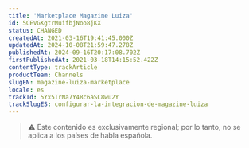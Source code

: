 ```yaml
---
title: 'Marketplace Magazine Luiza'
id: 5CEVGKgtrMuifbjNoo8jKX
status: CHANGED
createdAt: 2021-03-16T19:41:45.000Z
updatedAt: 2024-10-08T21:59:47.278Z
publishedAt: 2024-09-16T20:17:08.702Z
firstPublishedAt: 2021-03-18T14:15:52.422Z
contentType: trackArticle
productTeam: Channels
slugEN: magazine-luiza-marketplace
locale: es
trackId: 5Yx5IrNa7Y48c6aSC8wu2Y
trackSlugES: configurar-la-integracion-de-magazine-luiza
---
```


>⚠️ Este contenido es exclusivamente regional; 
> por lo tanto, no se aplica a los países de habla española.
